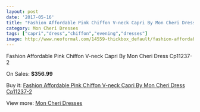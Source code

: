 ```yaml
---
layout: post
date: '2017-05-16'
title: "Fashion Affordable Pink Chiffon V-neck Capri By Mon Cheri Dress Cp11237-2"
category: Mon Cheri Dresses
tags: ["capri","dress","chiffon","evening","dresses"]
image: http://www.neoformal.com/14559-thickbox_default/fashion-affordable-pink-chiffon-v-neck-capri-by-mon-cheri-dress-cp11237-2.jpg
---
```

Fashion Affordable Pink Chiffon V-neck Capri By Mon Cheri Dress Cp11237-2

On Sales: **$356.99**
<a href="https://www.neoformal.com/en/mon-cheri-dresses/4972-fashion-affordable-pink-chiffon-v-neck-capri-by-mon-cheri-dress-cp11237-2.html"><amp-img layout="responsive" width="600" height="600" src="//www.neoformal.com/14559-thickbox_default/fashion-affordable-pink-chiffon-v-neck-capri-by-mon-cheri-dress-cp11237-2.jpg" alt="Fashion Affordable Pink Chiffon V-neck Capri By Mon Cheri Dress Cp11237-2 0" /></a>

Buy it: [Fashion Affordable Pink Chiffon V-neck Capri By Mon Cheri Dress Cp11237-2](https://www.neoformal.com/en/mon-cheri-dresses/4972-fashion-affordable-pink-chiffon-v-neck-capri-by-mon-cheri-dress-cp11237-2.html "Fashion Affordable Pink Chiffon V-neck Capri By Mon Cheri Dress Cp11237-2")

View more: [Mon Cheri Dresses](https://www.neoformal.com/en/59-mon-cheri-dresses "Mon Cheri Dresses")